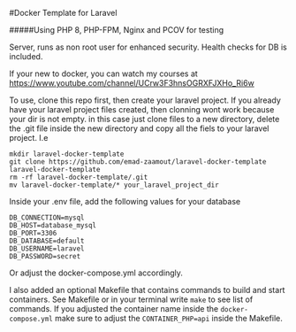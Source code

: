 
#Docker Template for Laravel

#####Using PHP 8, PHP-FPM, Nginx and PCOV for testing

Server, runs as non root user for enhanced security. Health checks for DB is included.

If your new to docker, you can watch my courses at https://www.youtube.com/channel/UCrw3F3hnsOGRXFJXHo_Ri6w

To use, clone this repo first, then create your laravel project. If you already have your laravel project files created, then clonning wont work because your dir is not empty. in this case just clone files to a new directory, delete the .git file inside the new directory and copy all the fiels to your laravel project. I.e
````
mkdir laravel-docker-template
git clone https://github.com/emad-zaamout/laravel-docker-template laravel-docker-template
rm -rf laravel-docker-template/.git
mv laravel-docker-template/* your_laravel_project_dir
````


Inside your .env file, add the following values for your database
````
DB_CONNECTION=mysql
DB_HOST=database_mysql
DB_PORT=3306
DB_DATABASE=default
DB_USERNAME=laravel
DB_PASSWORD=secret
````
Or adjust the docker-compose.yml accordingly.

I also added an optional Makefile that contains commands to build and start containers. See Makefile or in your terminal write `make` to see list of commands. If you adjusted the container name inside the `docker-compose.yml` make sure to adjust the `CONTAINER_PHP=api` inside the Makefile.
